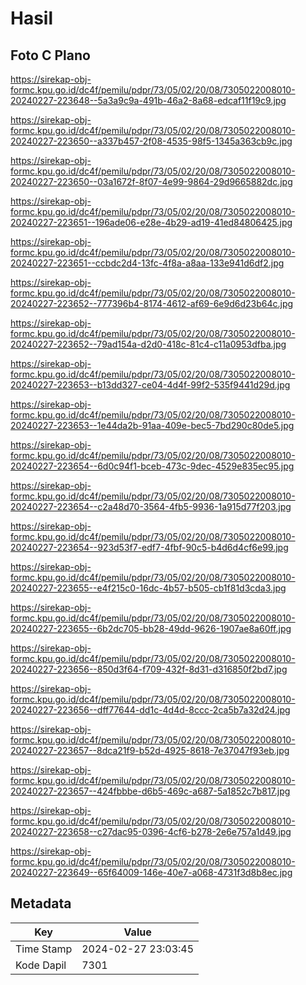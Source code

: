 # Hasil

## Foto C Plano

https://sirekap-obj-formc.kpu.go.id/dc4f/pemilu/pdpr/73/05/02/20/08/7305022008010-20240227-223648--5a3a9c9a-491b-46a2-8a68-edcaf11f19c9.jpg

https://sirekap-obj-formc.kpu.go.id/dc4f/pemilu/pdpr/73/05/02/20/08/7305022008010-20240227-223650--a337b457-2f08-4535-98f5-1345a363cb9c.jpg

https://sirekap-obj-formc.kpu.go.id/dc4f/pemilu/pdpr/73/05/02/20/08/7305022008010-20240227-223650--03a1672f-8f07-4e99-9864-29d9665882dc.jpg

https://sirekap-obj-formc.kpu.go.id/dc4f/pemilu/pdpr/73/05/02/20/08/7305022008010-20240227-223651--196ade06-e28e-4b29-ad19-41ed84806425.jpg

https://sirekap-obj-formc.kpu.go.id/dc4f/pemilu/pdpr/73/05/02/20/08/7305022008010-20240227-223651--ccbdc2d4-13fc-4f8a-a8aa-133e941d6df2.jpg

https://sirekap-obj-formc.kpu.go.id/dc4f/pemilu/pdpr/73/05/02/20/08/7305022008010-20240227-223652--777396b4-8174-4612-af69-6e9d6d23b64c.jpg

https://sirekap-obj-formc.kpu.go.id/dc4f/pemilu/pdpr/73/05/02/20/08/7305022008010-20240227-223652--79ad154a-d2d0-418c-81c4-c11a0953dfba.jpg

https://sirekap-obj-formc.kpu.go.id/dc4f/pemilu/pdpr/73/05/02/20/08/7305022008010-20240227-223653--b13dd327-ce04-4d4f-99f2-535f9441d29d.jpg

https://sirekap-obj-formc.kpu.go.id/dc4f/pemilu/pdpr/73/05/02/20/08/7305022008010-20240227-223653--1e44da2b-91aa-409e-bec5-7bd290c80de5.jpg

https://sirekap-obj-formc.kpu.go.id/dc4f/pemilu/pdpr/73/05/02/20/08/7305022008010-20240227-223654--6d0c94f1-bceb-473c-9dec-4529e835ec95.jpg

https://sirekap-obj-formc.kpu.go.id/dc4f/pemilu/pdpr/73/05/02/20/08/7305022008010-20240227-223654--c2a48d70-3564-4fb5-9936-1a915d77f203.jpg

https://sirekap-obj-formc.kpu.go.id/dc4f/pemilu/pdpr/73/05/02/20/08/7305022008010-20240227-223654--923d53f7-edf7-4fbf-90c5-b4d6d4cf6e99.jpg

https://sirekap-obj-formc.kpu.go.id/dc4f/pemilu/pdpr/73/05/02/20/08/7305022008010-20240227-223655--e4f215c0-16dc-4b57-b505-cb1f81d3cda3.jpg

https://sirekap-obj-formc.kpu.go.id/dc4f/pemilu/pdpr/73/05/02/20/08/7305022008010-20240227-223655--6b2dc705-bb28-49dd-9626-1907ae8a60ff.jpg

https://sirekap-obj-formc.kpu.go.id/dc4f/pemilu/pdpr/73/05/02/20/08/7305022008010-20240227-223656--850d3f64-f709-432f-8d31-d316850f2bd7.jpg

https://sirekap-obj-formc.kpu.go.id/dc4f/pemilu/pdpr/73/05/02/20/08/7305022008010-20240227-223656--dff77644-dd1c-4d4d-8ccc-2ca5b7a32d24.jpg

https://sirekap-obj-formc.kpu.go.id/dc4f/pemilu/pdpr/73/05/02/20/08/7305022008010-20240227-223657--8dca21f9-b52d-4925-8618-7e37047f93eb.jpg

https://sirekap-obj-formc.kpu.go.id/dc4f/pemilu/pdpr/73/05/02/20/08/7305022008010-20240227-223657--424fbbbe-d6b5-469c-a687-5a1852c7b817.jpg

https://sirekap-obj-formc.kpu.go.id/dc4f/pemilu/pdpr/73/05/02/20/08/7305022008010-20240227-223658--c27dac95-0396-4cf6-b278-2e6e757a1d49.jpg

https://sirekap-obj-formc.kpu.go.id/dc4f/pemilu/pdpr/73/05/02/20/08/7305022008010-20240227-223649--65f64009-146e-40e7-a068-4731f3d8b8ec.jpg


## Metadata

| Key        | Value               |
| ---------- | ------------------- |
| Time Stamp | 2024-02-27 23:03:45 |
| Kode Dapil | 7301                |



